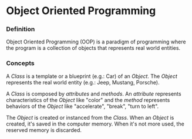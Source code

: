 # Object Oriented Programming

### Definition
Object Oriented Programming (OOP) is a paradigm of programming where the program is a collection of objects that represents real world entities.  

### Concepts
A *Class* is a template or a blueprint (e.g.: Car) of an *Object*. The *Object* represents the real world entity (e.g.: Jeep, Mustang, Porsche).

A *Class* is composed by *attributes* and *methods*. An *attribute* represents characteristics of the *Object* like "color" and the *method* represents behaviors of the *Object* like "accelerate", "break", "turn to left".

The *Object* is created or instanced from the *Class*. When an *Object* is created, it's saved in the computer memory. When it's not more used, the reserved memory is discarded.

